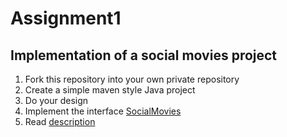 # Assignment1

## Implementation of a social movies project

1. Fork this repository into your own private repository
2. Create a simple maven style Java project
3. Do your design
4. Implement the interface [SocialMovies](SocialMovies.java)
5. Read [description](Description.md)
